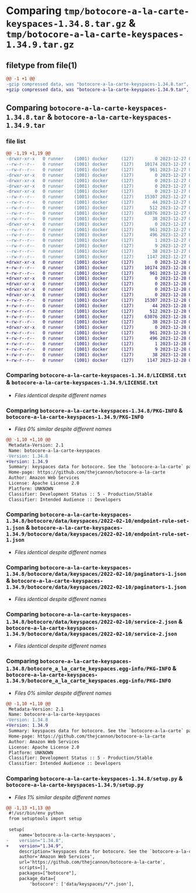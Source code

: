 # Comparing `tmp/botocore-a-la-carte-keyspaces-1.34.8.tar.gz` & `tmp/botocore-a-la-carte-keyspaces-1.34.9.tar.gz`

## filetype from file(1)

```diff
@@ -1 +1 @@
-gzip compressed data, was "botocore-a-la-carte-keyspaces-1.34.8.tar", last modified: Wed Dec 27 01:06:46 2023, max compression
+gzip compressed data, was "botocore-a-la-carte-keyspaces-1.34.9.tar", last modified: Thu Dec 28 01:06:48 2023, max compression
```

## Comparing `botocore-a-la-carte-keyspaces-1.34.8.tar` & `botocore-a-la-carte-keyspaces-1.34.9.tar`

### file list

```diff
@@ -1,19 +1,19 @@
-drwxr-xr-x   0 runner    (1001) docker     (127)        0 2023-12-27 01:06:46.863321 botocore-a-la-carte-keyspaces-1.34.8/
--rw-r--r--   0 runner    (1001) docker     (127)    10174 2023-12-27 01:06:46.000000 botocore-a-la-carte-keyspaces-1.34.8/LICENSE.txt
--rw-r--r--   0 runner    (1001) docker     (127)      961 2023-12-27 01:06:46.863321 botocore-a-la-carte-keyspaces-1.34.8/PKG-INFO
-drwxr-xr-x   0 runner    (1001) docker     (127)        0 2023-12-27 01:06:46.863321 botocore-a-la-carte-keyspaces-1.34.8/botocore/
-drwxr-xr-x   0 runner    (1001) docker     (127)        0 2023-12-27 01:06:46.863321 botocore-a-la-carte-keyspaces-1.34.8/botocore/data/
-drwxr-xr-x   0 runner    (1001) docker     (127)        0 2023-12-27 01:06:46.863321 botocore-a-la-carte-keyspaces-1.34.8/botocore/data/keyspaces/
-drwxr-xr-x   0 runner    (1001) docker     (127)        0 2023-12-27 01:06:46.863321 botocore-a-la-carte-keyspaces-1.34.8/botocore/data/keyspaces/2022-02-10/
--rw-r--r--   0 runner    (1001) docker     (127)    15307 2023-12-27 01:06:29.000000 botocore-a-la-carte-keyspaces-1.34.8/botocore/data/keyspaces/2022-02-10/endpoint-rule-set-1.json
--rw-r--r--   0 runner    (1001) docker     (127)       44 2023-12-27 01:06:29.000000 botocore-a-la-carte-keyspaces-1.34.8/botocore/data/keyspaces/2022-02-10/examples-1.json
--rw-r--r--   0 runner    (1001) docker     (127)      512 2023-12-27 01:06:29.000000 botocore-a-la-carte-keyspaces-1.34.8/botocore/data/keyspaces/2022-02-10/paginators-1.json
--rw-r--r--   0 runner    (1001) docker     (127)    63076 2023-12-27 01:06:29.000000 botocore-a-la-carte-keyspaces-1.34.8/botocore/data/keyspaces/2022-02-10/service-2.json
--rw-r--r--   0 runner    (1001) docker     (127)       38 2023-12-27 01:06:29.000000 botocore-a-la-carte-keyspaces-1.34.8/botocore/data/keyspaces/2022-02-10/waiters-2.json
-drwxr-xr-x   0 runner    (1001) docker     (127)        0 2023-12-27 01:06:46.863321 botocore-a-la-carte-keyspaces-1.34.8/botocore_a_la_carte_keyspaces.egg-info/
--rw-r--r--   0 runner    (1001) docker     (127)      961 2023-12-27 01:06:46.000000 botocore-a-la-carte-keyspaces-1.34.8/botocore_a_la_carte_keyspaces.egg-info/PKG-INFO
--rw-r--r--   0 runner    (1001) docker     (127)      496 2023-12-27 01:06:46.000000 botocore-a-la-carte-keyspaces-1.34.8/botocore_a_la_carte_keyspaces.egg-info/SOURCES.txt
--rw-r--r--   0 runner    (1001) docker     (127)        1 2023-12-27 01:06:46.000000 botocore-a-la-carte-keyspaces-1.34.8/botocore_a_la_carte_keyspaces.egg-info/dependency_links.txt
--rw-r--r--   0 runner    (1001) docker     (127)        9 2023-12-27 01:06:46.000000 botocore-a-la-carte-keyspaces-1.34.8/botocore_a_la_carte_keyspaces.egg-info/top_level.txt
--rw-r--r--   0 runner    (1001) docker     (127)       38 2023-12-27 01:06:46.863321 botocore-a-la-carte-keyspaces-1.34.8/setup.cfg
--rw-r--r--   0 runner    (1001) docker     (127)     1147 2023-12-27 01:06:46.000000 botocore-a-la-carte-keyspaces-1.34.8/setup.py
+drwxr-xr-x   0 runner    (1001) docker     (127)        0 2023-12-28 01:06:48.458331 botocore-a-la-carte-keyspaces-1.34.9/
+-rw-r--r--   0 runner    (1001) docker     (127)    10174 2023-12-28 01:06:48.000000 botocore-a-la-carte-keyspaces-1.34.9/LICENSE.txt
+-rw-r--r--   0 runner    (1001) docker     (127)      961 2023-12-28 01:06:48.458331 botocore-a-la-carte-keyspaces-1.34.9/PKG-INFO
+drwxr-xr-x   0 runner    (1001) docker     (127)        0 2023-12-28 01:06:48.458331 botocore-a-la-carte-keyspaces-1.34.9/botocore/
+drwxr-xr-x   0 runner    (1001) docker     (127)        0 2023-12-28 01:06:48.458331 botocore-a-la-carte-keyspaces-1.34.9/botocore/data/
+drwxr-xr-x   0 runner    (1001) docker     (127)        0 2023-12-28 01:06:48.458331 botocore-a-la-carte-keyspaces-1.34.9/botocore/data/keyspaces/
+drwxr-xr-x   0 runner    (1001) docker     (127)        0 2023-12-28 01:06:48.458331 botocore-a-la-carte-keyspaces-1.34.9/botocore/data/keyspaces/2022-02-10/
+-rw-r--r--   0 runner    (1001) docker     (127)    15307 2023-12-28 01:06:26.000000 botocore-a-la-carte-keyspaces-1.34.9/botocore/data/keyspaces/2022-02-10/endpoint-rule-set-1.json
+-rw-r--r--   0 runner    (1001) docker     (127)       44 2023-12-28 01:06:26.000000 botocore-a-la-carte-keyspaces-1.34.9/botocore/data/keyspaces/2022-02-10/examples-1.json
+-rw-r--r--   0 runner    (1001) docker     (127)      512 2023-12-28 01:06:26.000000 botocore-a-la-carte-keyspaces-1.34.9/botocore/data/keyspaces/2022-02-10/paginators-1.json
+-rw-r--r--   0 runner    (1001) docker     (127)    63076 2023-12-28 01:06:26.000000 botocore-a-la-carte-keyspaces-1.34.9/botocore/data/keyspaces/2022-02-10/service-2.json
+-rw-r--r--   0 runner    (1001) docker     (127)       38 2023-12-28 01:06:26.000000 botocore-a-la-carte-keyspaces-1.34.9/botocore/data/keyspaces/2022-02-10/waiters-2.json
+drwxr-xr-x   0 runner    (1001) docker     (127)        0 2023-12-28 01:06:48.458331 botocore-a-la-carte-keyspaces-1.34.9/botocore_a_la_carte_keyspaces.egg-info/
+-rw-r--r--   0 runner    (1001) docker     (127)      961 2023-12-28 01:06:48.000000 botocore-a-la-carte-keyspaces-1.34.9/botocore_a_la_carte_keyspaces.egg-info/PKG-INFO
+-rw-r--r--   0 runner    (1001) docker     (127)      496 2023-12-28 01:06:48.000000 botocore-a-la-carte-keyspaces-1.34.9/botocore_a_la_carte_keyspaces.egg-info/SOURCES.txt
+-rw-r--r--   0 runner    (1001) docker     (127)        1 2023-12-28 01:06:48.000000 botocore-a-la-carte-keyspaces-1.34.9/botocore_a_la_carte_keyspaces.egg-info/dependency_links.txt
+-rw-r--r--   0 runner    (1001) docker     (127)        9 2023-12-28 01:06:48.000000 botocore-a-la-carte-keyspaces-1.34.9/botocore_a_la_carte_keyspaces.egg-info/top_level.txt
+-rw-r--r--   0 runner    (1001) docker     (127)       38 2023-12-28 01:06:48.458331 botocore-a-la-carte-keyspaces-1.34.9/setup.cfg
+-rw-r--r--   0 runner    (1001) docker     (127)     1147 2023-12-28 01:06:48.000000 botocore-a-la-carte-keyspaces-1.34.9/setup.py
```

### Comparing `botocore-a-la-carte-keyspaces-1.34.8/LICENSE.txt` & `botocore-a-la-carte-keyspaces-1.34.9/LICENSE.txt`

 * *Files identical despite different names*

### Comparing `botocore-a-la-carte-keyspaces-1.34.8/PKG-INFO` & `botocore-a-la-carte-keyspaces-1.34.9/PKG-INFO`

 * *Files 0% similar despite different names*

```diff
@@ -1,10 +1,10 @@
 Metadata-Version: 2.1
 Name: botocore-a-la-carte-keyspaces
-Version: 1.34.8
+Version: 1.34.9
 Summary: keyspaces data for botocore. See the `botocore-a-la-carte` package for more info.
 Home-page: https://github.com/thejcannon/botocore-a-la-carte
 Author: Amazon Web Services
 License: Apache License 2.0
 Platform: UNKNOWN
 Classifier: Development Status :: 5 - Production/Stable
 Classifier: Intended Audience :: Developers
```

### Comparing `botocore-a-la-carte-keyspaces-1.34.8/botocore/data/keyspaces/2022-02-10/endpoint-rule-set-1.json` & `botocore-a-la-carte-keyspaces-1.34.9/botocore/data/keyspaces/2022-02-10/endpoint-rule-set-1.json`

 * *Files identical despite different names*

### Comparing `botocore-a-la-carte-keyspaces-1.34.8/botocore/data/keyspaces/2022-02-10/paginators-1.json` & `botocore-a-la-carte-keyspaces-1.34.9/botocore/data/keyspaces/2022-02-10/paginators-1.json`

 * *Files identical despite different names*

### Comparing `botocore-a-la-carte-keyspaces-1.34.8/botocore/data/keyspaces/2022-02-10/service-2.json` & `botocore-a-la-carte-keyspaces-1.34.9/botocore/data/keyspaces/2022-02-10/service-2.json`

 * *Files identical despite different names*

### Comparing `botocore-a-la-carte-keyspaces-1.34.8/botocore_a_la_carte_keyspaces.egg-info/PKG-INFO` & `botocore-a-la-carte-keyspaces-1.34.9/botocore_a_la_carte_keyspaces.egg-info/PKG-INFO`

 * *Files 0% similar despite different names*

```diff
@@ -1,10 +1,10 @@
 Metadata-Version: 2.1
 Name: botocore-a-la-carte-keyspaces
-Version: 1.34.8
+Version: 1.34.9
 Summary: keyspaces data for botocore. See the `botocore-a-la-carte` package for more info.
 Home-page: https://github.com/thejcannon/botocore-a-la-carte
 Author: Amazon Web Services
 License: Apache License 2.0
 Platform: UNKNOWN
 Classifier: Development Status :: 5 - Production/Stable
 Classifier: Intended Audience :: Developers
```

### Comparing `botocore-a-la-carte-keyspaces-1.34.8/setup.py` & `botocore-a-la-carte-keyspaces-1.34.9/setup.py`

 * *Files 1% similar despite different names*

```diff
@@ -1,13 +1,13 @@
 #!/usr/bin/env python
 from setuptools import setup
 
 setup(
     name='botocore-a-la-carte-keyspaces',
-    version="1.34.8",
+    version="1.34.9",
     description='keyspaces data for botocore. See the `botocore-a-la-carte` package for more info.',
     author='Amazon Web Services',
     url='https://github.com/thejcannon/botocore-a-la-carte',
     scripts=[],
     packages=["botocore"],
     package_data={
         'botocore': ['data/keyspaces/*/*.json'],
```

